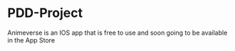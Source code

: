 # PDD-Project
Animeverse is an IOS app that is free to use and soon going to be available in the App Store
